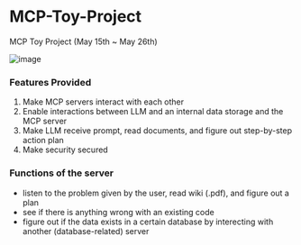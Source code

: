 # MCP-Toy-Project
MCP Toy Project (May 15th ~ May 26th)

![image](https://github.com/user-attachments/assets/541d2c9d-50e6-4b3f-80a4-de386e8e2df5)

### Features Provided


1) Make MCP servers interact with each other
2) Enable interactions between LLM and an internal data storage and the MCP server
3) Make LLM receive prompt, read documents, and figure out step-by-step action plan
4) Make security secured


### Functions of the server

- listen to the problem given by the user, read wiki (.pdf), and figure out a plan
- see if there is anything wrong with an existing code
- figure out if the data exists in a certain database by interecting with another (database-related) server
